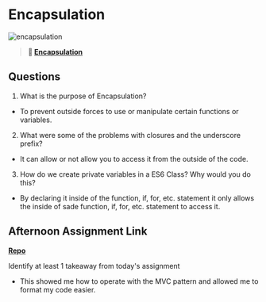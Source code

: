 # Encapsulation

![encapsulation](https://bcw.blob.core.windows.net/public/img/journals/5838157482080222)

> **📖 [Encapsulation](https://codeworksacademy.com/fs-student-guide/resources/wk3/02-Encapsulation)**

## Questions

1. What is the purpose of Encapsulation?

- To prevent outside forces to use or manipulate certain functions or variables.

2. What were some of the problems with closures and the underscore prefix?

- It can allow or not allow you to access it from the outside of the code.

3. How do we create private variables in a ES6 Class? Why would you do this?

- By declaring it inside of the function, if, for, etc. statement it only allows the inside of sade function, if, for, etc. statement to access it.

## Afternoon Assignment Link

**[Repo](https://github.com/Enderdr4gon74/Vending-Machine)**

Identify at least 1 takeaway from today's assignment

- This showed me how to operate with the MVC pattern and allowed me to format my code easier.